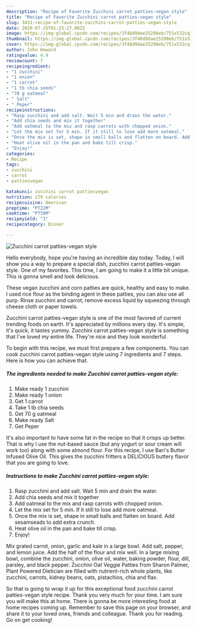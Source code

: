 ```yaml
---
description: "Recipe of Favorite Zucchini carrot patties-vegan style"
title: "Recipe of Favorite Zucchini carrot patties-vegan style"
slug: 3431-recipe-of-favorite-zucchini-carrot-patties-vegan-style
date: 2020-07-25T01:23:27.082Z
image: https://img-global.cpcdn.com/recipes/3f48d9dae25298eb/751x532cq70/zucchini-carrot-patties-vegan-style-recipe-main-photo.jpg
thumbnail: https://img-global.cpcdn.com/recipes/3f48d9dae25298eb/751x532cq70/zucchini-carrot-patties-vegan-style-recipe-main-photo.jpg
cover: https://img-global.cpcdn.com/recipes/3f48d9dae25298eb/751x532cq70/zucchini-carrot-patties-vegan-style-recipe-main-photo.jpg
author: John Howard
ratingvalue: 4.9
reviewcount: 7
recipeingredient:
- "1 zucchini"
- "1 onion"
- "1 carrot"
- "1 tb chia seeds"
- "70 g oatmeal"
- " Salt"
- " Peper"
recipeinstructions:
- "Rasp zucchini and add salt. Wait 5 min and drain the water."
- "Add chia seeds and mix it together"
- "Add oatmeal to the mix and rasp carrots with chopped onion."
- "Let the mix set for 5 min. If it still to lose add more oatmeal."
- "Once the mix is set, shape in small balls and flatten on board. Add sesamseads to add extra crunch."
- "Heat olive oil in the pan and bake till crisp."
- "Enjoy!"
categories:
- Recipe
tags:
- zucchini
- carrot
- pattiesvegan

katakunci: zucchini carrot pattiesvegan 
nutrition: 279 calories
recipecuisine: American
preptime: "PT22M"
cooktime: "PT39M"
recipeyield: "3"
recipecategory: Dinner

---
```



![Zucchini carrot patties-vegan style](https://img-global.cpcdn.com/recipes/3f48d9dae25298eb/751x532cq70/zucchini-carrot-patties-vegan-style-recipe-main-photo.jpg)

Hello everybody, hope you're having an incredible day today. Today, I will show you a way to prepare a special dish, zucchini carrot patties-vegan style. One of my favorites. This time, I am going to make it a little bit unique. This is gonna smell and look delicious.

These vegan zucchini and corn patties are quick, healthy and easy to make. I used rice flour as the binding agent in these patties, you can also use all purp. Rinse zucchini and carrot; remove excess liquid by squeezing through cheese cloth or paper towels.

Zucchini carrot patties-vegan style is one of the most favored of current trending foods on earth. It's appreciated by millions every day. It's simple, it's quick, it tastes yummy. Zucchini carrot patties-vegan style is something that I've loved my entire life. They're nice and they look wonderful.


To begin with this recipe, we must first prepare a few components. You can cook zucchini carrot patties-vegan style using 7 ingredients and 7 steps. Here is how you can achieve that.

<!--inarticleads1-->

##### The ingredients needed to make Zucchini carrot patties-vegan style:

1. Make ready 1 zucchini
1. Make ready 1 onion
1. Get 1 carrot
1. Take 1 tb chia seeds
1. Get 70 g oatmeal
1. Make ready  Salt
1. Get  Peper


It&#39;s also important to have some fat in the recipe so that it crisps up better. That is why I use the nut-based sauce (but any yogurt or sour cream will work too) along with some almond flour. For this recipe, I use Bari&#39;s Butter Infused Olive Oil. This gives the zucchini fritters a DELICIOUS buttery flavor that you are going to love. 

<!--inarticleads2-->

##### Instructions to make Zucchini carrot patties-vegan style:

1. Rasp zucchini and add salt. Wait 5 min and drain the water.
1. Add chia seeds and mix it together
1. Add oatmeal to the mix and rasp carrots with chopped onion.
1. Let the mix set for 5 min. If it still to lose add more oatmeal.
1. Once the mix is set, shape in small balls and flatten on board. Add sesamseads to add extra crunch.
1. Heat olive oil in the pan and bake till crisp.
1. Enjoy!


Mix grated carrot, onion, garlic and kale in a large bowl. Add salt, pepper, and lemon juice. Add the half of the flour and mix well. In a large mixing bowl, combine the zucchini, onion, olive oil, water, baking powder, flour, dill, parsley, and black pepper. Zucchini Oat Veggie Patties from Sharon Palmer, Plant Powered Dietician are filled with nutrient-rich whole plants, like zucchini, carrots, kidney beans, oats, pistachios, chia and flax. 

So that is going to wrap it up for this exceptional food zucchini carrot patties-vegan style recipe. Thank you very much for your time. I am sure you will make this at home. There is gonna be more interesting food at home recipes coming up. Remember to save this page on your browser, and share it to your loved ones, friends and colleague. Thank you for reading. Go on get cooking!
